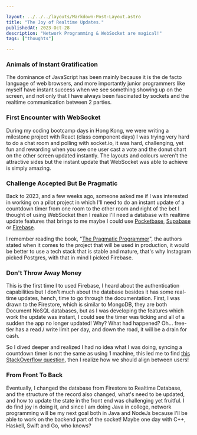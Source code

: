 ```yaml
---

layout: ../../../layouts/Markdown-Post-Layout.astro
title: "The Joy of Realtime Updates."
publishedAt: 2023-Oct-28
description: "Network Programming & WebSocket are magical!"
tags: ["thoughts"]

---
```


### Animals of Instant Gratification

The dominance of JavaScript has been mainly because it is the de facto language of web browsers, and more importantly junior programmers like myself have instant success when we see something showing up on the screen, and not only that I have always been fascinated by sockets and the realtime communication between 2 parties.

### First Encounter with WebSocket

During my coding bootcamp days in Hong Kong, we were writing a milestone project with React (class component days) I was trying very hard to do a chat room and polling with socket.io, it was hard, challenging, yet fun and rewarding when you see one user cast a vote and the donut chart on the other screen updated instantly. The layouts and colours weren't the attractive sides but the instant update that WebSocket was able to achieve is simply amazing.

### Challenge Accepted But Be Pragmatic

Back to 2023, and a few weeks ago, someone asked me if I was interested in working on a pilot project in which I'll need to do an instant update of a countdown timer from one room to the other room and right of the bet I thought of using WebSocket then I realize I'll need a database with realtime update features that brings to me maybe I could use [Pocketbase](https://pocketbase.io/), [Supabase](https://supabase.com/) or [Firebase](https://firebase.google.com/).

I remember reading the book, "[The Pragmatic Programmer](https://www.amazon.ca/Pragmatic-Programmer-journey-mastery-Anniversary/dp/0135957052/ref=sr_1_1?crid=1PXBK9K8CAW0M&keywords=the+pragmatic+programmer&qid=1698508334&sprefix=the+pragmatic+programmer%2Caps%2C85&sr=8-1)", the authors stated when it comes to the project that will be used in production, it would be better to use a tech stack that is stable and mature, that's why Instagram picked Postgres, with that in mind I picked Firebase.

### Don't Throw Away Money

This is the first time I to used Firebase, I heard about the authentication capabilities but I don't much about the database besides it has some real-time updates, hench, time to go through the documentation. First, I was drawn to the Firestore, which is similar to MongoDB, they are both Document NoSQL databases, but as I was developing the features which work the update was instant, I could see the timer was ticking and all of a sudden the app no longer updated! Why? What had happened? Oh... free-tier has a read / write limit per day, and down the road, it will be a drain for cash.

So I dived deeper and realized I had no idea what I was doing, syncing a countdown timer is not the same as using 1 machine, this led me to find [this StackOverflow question](https://stackoverflow.com/questions/66843397/how-to-implement-a-distributed-countdown-timer-in-firebase), then I realize how we should align between users!

### From Front To Back

Eventually, I changed the database from Firestore to Realtime Database, and the structure of the record also changed, what's need to be updated, and how to update the state in the front end was challenging yet fruitful. I do find joy in doing it, and since I am doing Java in college, network programming will be my next goal both in Java and NodeJs because I'll be able to work on the backend part of the socket! Maybe one day with C++, Haskell, Swift and Go, who knows?

